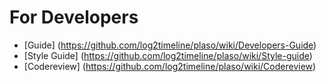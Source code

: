 # For Developers

* [Guide] (https://github.com/log2timeline/plaso/wiki/Developers-Guide)
* [Style Guide] (https://github.com/log2timeline/plaso/wiki/Style-guide)
* [Codereview] (https://github.com/log2timeline/plaso/wiki/Codereview)

